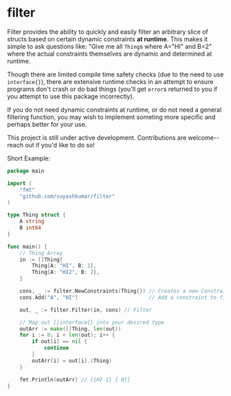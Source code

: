 # filter
Filter provides the ability to quickly and easily filter an arbitrary slice of structs based on certain dynamic constraints **at runtime**. This makes it simple to ask questions like: "Give me all `Thing`s where A="HI" and B=2" where the actual constraints themselves are dynamic and determined at runtime. 

Though there are limited compile time safety checks (due to the need to use `interface{}`), there are extensive runtime checks in an attempt to ensure programs don't crash or do bad things (you'll get `error`s returned to you if you attempt to use this package incorrectly).

If you do not need dynamic constraints at runtime, or do not need a general filtering function, you may wish to implement someting more specific and perhaps better for your use.

This project is still under active development. Contributions are welcome--reach out if you'd like to do so! 

Short Example:

```go
package main

import (
	"fmt"
	"github.com/suyashkumar/filter"
)

type Thing struct {
	A string
	B int64
}

func main() {
	// Thing Array
	in := []Thing{
		Thing{A: "HI", B: 1},
		Thing{A: "HI2", B: 2},
	}

	cons, _ := filter.NewConstraints(Thing{}) // Creates a new Constraints for the Thing struct
	cons.Add("A", "HI")                       // Add a constraint to filter on Thing.A = "HI"

	out, _ := filter.Filter(in, cons) // Filter

	// Map out []interface{} into your desired type
	outArr := make([]Thing, len(out))
	for i := 0; i < len(out); i++ {
		if out[i] == nil {
			continue
		}
		outArr[i] = out[i].(Thing)
	}

	fmt.Println(outArr) // [{HI 1} { 0}]
}
```
